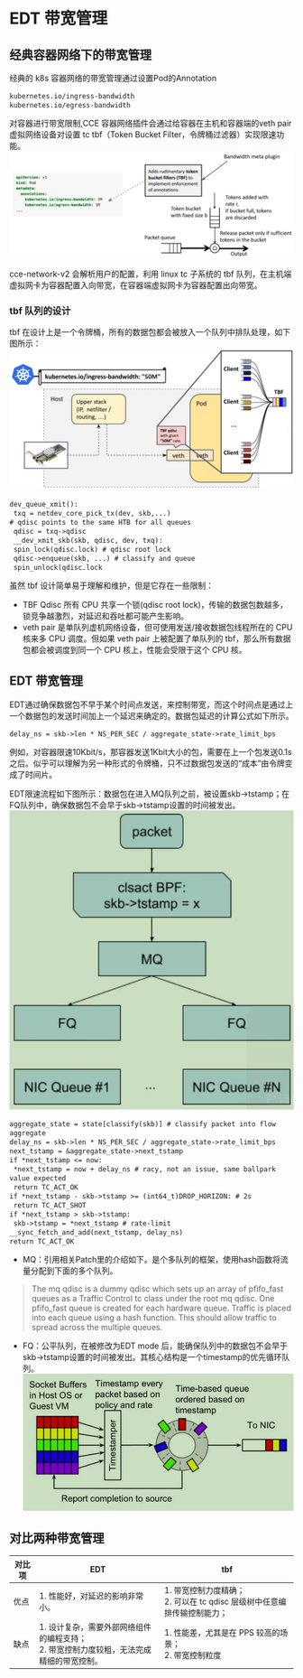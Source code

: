 # EDT 带宽管理

## 经典容器网络下的带宽管理
经典的 k8s 容器网络的带宽管理通过设置Pod的Annotation 
```
kubernetes.io/ingress-bandwidth
kubernetes.io/egress-bandwidth
```
对容器进行带宽限制,CCE 容器网络插件会通过给容器在主机和容器端的veth pair 虚拟网络设备对设置 tc tbf（Token Bucket Filter，令牌桶过滤器）实现限速功能。
![tbf queue](../images/qos/tbf_bandwidth_2.png)

cce-network-v2 会解析用户的配置，利用 linux tc 子系统的 tbf 队列，在主机端虚拟网卡为容器配置入向带宽，在容器端虚拟网卡为容器配置出向带宽。

### tbf 队列的设计
tbf 在设计上是一个令牌桶，所有的数据包都会被放入一个队列中排队处理，如下图所示：
![tbf queue](../images/qos/tbf_bandwidth_1.png)

```
dev_queue_xmit():
 txq = netdev_core_pick_tx(dev, skb,...)
# qdisc points to the same HTB for all queues
 qdisc = txq->qdisc
 __dev_xmit_skb(skb, qdisc, dev, txq):
 spin_lock(qdisc.lock) # qdisc root lock
 qdisc->enqueue(skb, ...) # classify and queue
 spin_unlock(qdisc.lock
```

虽然 tbf 设计简单易于理解和维护，但是它存在一些限制：
* TBF Qdisc 所有 CPU 共享一个锁(qdisc root lock)，传输的数据包数越多，锁竞争越激烈，对延迟和吞吐都可能产生影响。
* veth pair 是单队列虚机网络设备，但可使用发送/接收数据包线程所在的 CPU 核来多 CPU 调度。但如果 veth pair 上被配置了单队列的 tbf，那么所有数据包都会被调度到同一个 CPU 核上，性能会受限于这个 CPU 核。


## EDT 带宽管理
EDT通过确保数据包不早于某个时间点发送，来控制带宽，而这个时间点是通过上一个数据包的发送时间加上一个延迟来确定的。数据包延迟的计算公式如下所示。
```
delay_ns = skb->len * NS_PER_SEC / aggregate_state->rate_limit_bps
```
例如，对容器限速10Kbit/s，那容器发送1Kbit大小的包，需要在上一个包发送0.1s之后。似乎可以理解为另一种形式的令牌桶，只不过数据包发送的“成本”由令牌变成了时间片。

EDT限速流程如下图所示：数据包在进入MQ队列之前，被设置skb->tstamp；在FQ队列中，确保数据包不会早于skb->tstamp设置的时间被发出。
![edt 带宽管理原理](../images/qos/edt_1.jpeg)

```
aggregate_state = state[classify(skb)] # classify packet into flow aggregate
delay_ns = skb->len * NS_PER_SEC / aggregate_state->rate_limit_bps
next_tstamp = &aggregate_state->next_tstamp
if *next_tstamp <= now:
 *next_tstamp = now + delay_ns # racy, not an issue, same ballpark value expected
 return TC_ACT_OK
if *next_tstamp - skb->tstamp >= (int64_t)DROP_HORIZON: # 2s
 return TC_ACT_SHOT
if *next_tstamp > skb->tstamp:
 skb->tstamp = *next_tstamp # rate-limit
__sync_fetch_and_add(next_tstamp, delay_ns)
return TC_ACT_OK
```

* MQ：引用相关Patch里的介绍如下。是个多队列的框架，使用hash函数将流量分配到下面的多个队列。
> The mq qdisc is a dummy qdisc which sets up an array of pfifo_fast queues as a Traffic Control tc class under the root mq qdisc. One pfifo_fast queue is created for each hardware queue.
Traffic is placed into each queue using a hash function. This should allow traffic to spread across the multiple queues.
* FQ：公平队列，在被修改为EDT mode 后，能确保队列中的数据包不会早于skb->tstamp设置的时间被发出。其核心结构是一个timestamp的优先循环队列。
![edt time queue](../images/qos/edt_3.jpeg)

## 对比两种带宽管理
| 对比项 | EDT | tbf |
| --- | --- | --- |
| 优点 | 1. 性能好，对延迟的影响非常小。 | 1. 带宽控制力度精确；<br> 2. 可以在 tc qdisc 层级树中任意编排传输控制能力； |
| 缺点 | 1. 设计复杂，需要外部网络组件的编程支持；<br/>2. 带宽控制力度较粗，无法完成精细的带宽控制。 | 1. 性能差，尤其是在 PPS 较高的场景；<br/>2. 带宽控制粒度 |